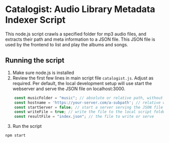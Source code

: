 # Catalogist: Audio Library Metadata Indexer Script

This node.js script crawls a specified folder for mp3 audio files, and extracts their path and meta information to a JSON file. This JSON file is used by the frontend to list and play the albums and songs. 

## Running the script

1. Make sure node.js is installed
2. Review the first few lines in main script file `catalogist.js`. Adjust as required. Per default, the local development setup will use start the webserver and serve the JSON file on localhost:3000.

```javascript
    const musicFolder = "music"; // absolute or relative path, without trailing slash
    const hostname = 'https://your-server.com/a-subpath'; // relative works, too!
    const startServer = false; // start a server serving the JSON file
    const writeFile = true; // write the file to the local script folder
    const resultFile = "index.json"; // the file to write or serve
```

3. Run the script 

```javascript
npm start
```
